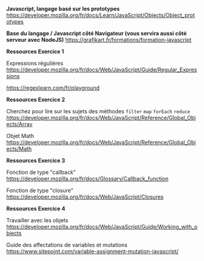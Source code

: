 **Javascript, langage basé sur les prototypes**
https://developer.mozilla.org/fr/docs/Learn/JavaScript/Objects/Object_prototypes

**Base du langage / Javascript côté Navigateur (vous servira aussi côté serveur avec NodeJS)**
https://grafikart.fr/formations/formation-javascript

**Ressources Exercice 1**

Expressions régulières
https://developer.mozilla.org/fr/docs/Web/JavaScript/Guide/Regular_Expressions

https://regexlearn.com/fr/playground

**Ressources Exercice 2**

Cherchez pour lire sur les sujets des méthodes `filter` `map` `forEach` `reduce`
https://developer.mozilla.org/fr/docs/Web/JavaScript/Reference/Global_Objects/Array

Objet Math
https://developer.mozilla.org/fr/docs/Web/JavaScript/Reference/Global_Objects/Math

**Ressources Exercice 3**

Fonction de type "callback"
https://developer.mozilla.org/fr/docs/Glossary/Callback_function

Fonction de type "closure"
https://developer.mozilla.org/fr/docs/Web/JavaScript/Closures

**Ressources Exercice 4**

Travailler avec les objets
https://developer.mozilla.org/fr/docs/Web/JavaScript/Guide/Working_with_objects

Guide des affectations de variables et mutations
https://www.sitepoint.com/variable-assignment-mutation-javascript/
